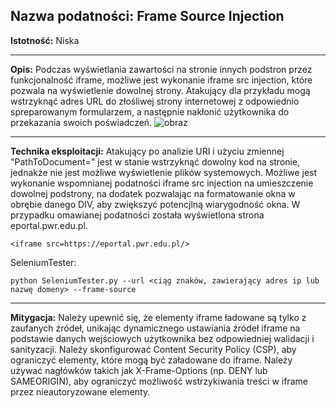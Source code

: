 ## Nazwa podatności: Frame Source Injection

**Istotność:** Niska

---

**Opis:**
Podczas wyświetlania zawartości na stronie innych podstron przez funkcjonalność iframe, możliwe jest wykonanie iframe src injection, które pozwala na wyświetlenie dowolnej strony.  Atakujący dla przykładu mogą wstrzyknąć adres URL do złośliwej strony internetowej z odpowiednio spreparowanym formularzem, a następnie nakłonić użytkownika do przekazania swoich poświadczeń.
![obraz](https://github.com/GrzechuG/PWR-CBE-BAW-mutillidae-2024/assets/93217316/af00cdf2-1e50-4980-be2f-d9aadc33bd67)

---

**Technika eksploitacji:**
Atakujący po analizie URI i użyciu zmiennej "PathToDocument=" jest w stanie wstrzyknąć dowolny kod na stronie, jednakże nie jest możliwe wyświetlenie plików systemowych. Możliwe jest wykonanie wspomnianej podatności iframe src injection na umieszczenie dowolnej podstrony, na dodatek pozwalając na formatowanie okna w obrębie danego DIV, aby zwiększyć potencjlną wiarygodność okna. W przypadku omawianej podatności została wyświetlona strona eportal.pwr.edu.pl.
```
<iframe src=https://eportal.pwr.edu.pl/>
```

SeleniumTester:
```
python SeleniumTester.py --url <ciąg znaków, zawierający adres ip lub nazwę domeny> --frame-source
```

---

**Mitygacja:**
Należy upewnić się, że elementy iframe ładowane są tylko z zaufanych źródeł, unikając dynamicznego ustawiania źródeł iframe na podstawie danych wejściowych użytkownika bez odpowiedniej walidacji i sanityzacji.  Należy skonfigurować Content Security Policy (CSP), aby ograniczyć elementy, które mogą być załadowane do iframe. Należy używać nagłówków takich jak X-Frame-Options (np. DENY lub SAMEORIGIN), aby ograniczyć możliwość wstrzykiwania treści w iframe przez nieautoryzowane elementy.
